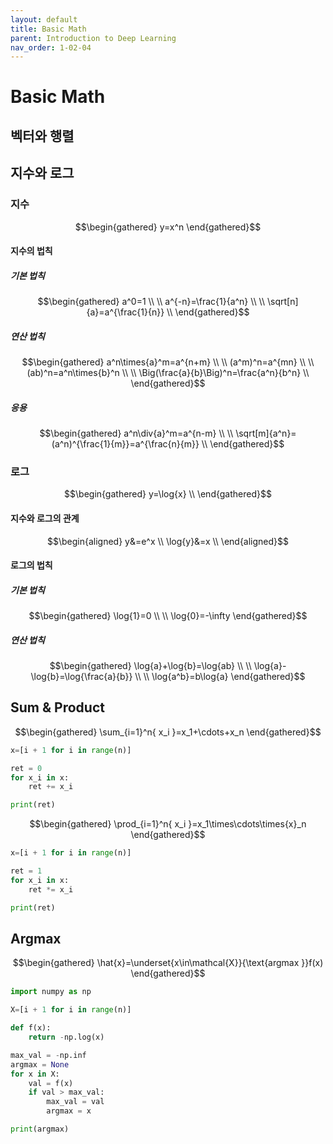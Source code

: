 ```yaml
---
layout: default
title: Basic Math
parent: Introduction to Deep Learning
nav_order: 1-02-04
---
```


# Basic Math

## 벡터와 행렬

## 지수와 로그

### 지수

$$\begin{gathered}
y=x^n
\end{gathered}$$

#### 지수의 법칙

##### 기본 법칙

$$\begin{gathered}
a^0=1 \\
\\
a^{-n}=\frac{1}{a^n} \\
\\
\sqrt[n]{a}=a^{\frac{1}{n}} \\
\end{gathered}$$

##### 연산 법칙

$$\begin{gathered}
a^n\times{a}^m=a^{n+m} \\
\\
(a^m)^n=a^{mn} \\
\\
(ab)^n=a^n\times{b}^n \\
\\
\Big(\frac{a}{b}\Big)^n=\frac{a^n}{b^n} \\
\end{gathered}$$

##### 응용

$$\begin{gathered}
a^n\div{a}^m=a^{n-m} \\
\\
\sqrt[m]{a^n}=(a^n)^{\frac{1}{m}}=a^{\frac{n}{m}} \\
\end{gathered}$$

### 로그

$$\begin{gathered}
y=\log{x} \\
\end{gathered}$$

#### 지수와 로그의 관계

$$\begin{aligned}
y&=e^x \\
\log{y}&=x \\
\end{aligned}$$

#### 로그의 법칙

##### 기본 법칙

$$\begin{gathered}
\log{1}=0 \\
\\
\log{0}=-\infty
\end{gathered}$$

##### 연산 법칙

$$\begin{gathered}
\log{a}+\log{b}=\log{ab} \\
\\
\log{a}-\log{b}=\log{\frac{a}{b}} \\
\\
\log{a^b}=b\log{a}
\end{gathered}$$

## Sum & Product

$$\begin{gathered}
\sum_{i=1}^n{
    x_i
}=x_1+\cdots+x_n
\end{gathered}$$

```python
x=[i + 1 for i in range(n)]

ret = 0
for x_i in x:
    ret += x_i

print(ret)
```

$$\begin{gathered}
\prod_{i=1}^n{
    x_i
}=x_1\times\cdots\times{x}_n
\end{gathered}$$

```python
x=[i + 1 for i in range(n)]

ret = 1
for x_i in x:
    ret *= x_i

print(ret)
```

## Argmax

$$\begin{gathered}
\hat{x}=\underset{x\in\mathcal{X}}{\text{argmax }}f(x)
\end{gathered}$$

```python
import numpy as np

X=[i + 1 for i in range(n)]

def f(x):
    return -np.log(x)

max_val = -np.inf
argmax = None
for x in X:
    val = f(x)
    if val > max_val:
        max_val = val
        argmax = x

print(argmax)
```

